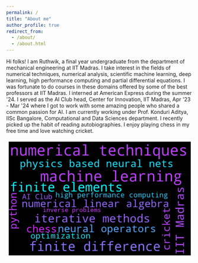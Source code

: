 ```yaml
---
permalink: /
title: "About me"
author_profile: true
redirect_from: 
  - /about/
  - /about.html
---
```


Hi folks! I am Ruthwik, a final year undergraduate from the department of mechanical engineering at IIT Madras. I take interest in the fields of numerical techniques, numerical analysis, scientific machine learning, deep learning, high performance computing and partial differential equations. I was fortunate to do courses in these domains offered by some of the best professors at IIT Madras. I interned at American Express during the summer '24. I served as the AI Club head, Center for Innovation, IIT Madras, Apr '23 - Mar '24 where I got to work with some amazing people who shared a common passion for AI. I am currently working under Prof. Konduri Aditya, IISc Bangalore, Computational and Data Sciences department. I recently picked up the habit of reading autobiographies. I enjoy playing chess in my free time and love watching cricket.


![my current research interests](/images/self_desp.png)
